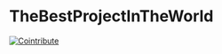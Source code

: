 # TheBestProjectInTheWorld

[![Cointribute](https://img.shields.io/badge/Cointribute_to_this_project-blue)](https://localhost:7268/repositories/860572985/cointribute/0x644725b6b8ac4c3cafdadb0da28d825063f33fcf)
